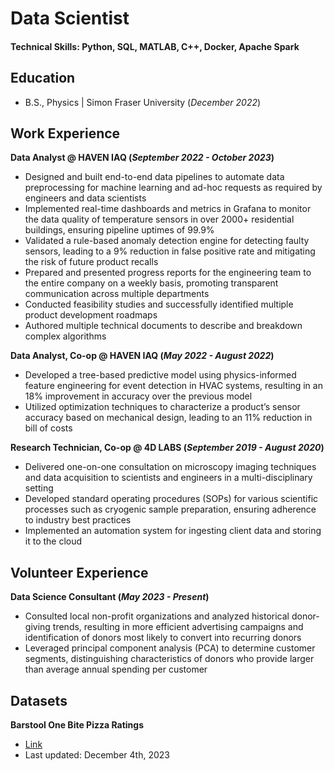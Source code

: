 # Data Scientist

#### Technical Skills: Python, SQL, MATLAB, C++, Docker, Apache Spark

## Education	
- B.S., Physics | Simon Fraser University (_December 2022_)

## Work Experience
**Data Analyst @ HAVEN IAQ (_September 2022 - October 2023_)**
- Designed and built end-to-end data pipelines to automate data preprocessing for machine learning and ad-hoc requests as required by engineers and data scientists
- Implemented real-time dashboards and metrics in Grafana to monitor the data quality of temperature sensors in over 2000+ residential buildings, ensuring pipeline uptimes of 99.9%
- Validated a rule-based anomaly detection engine for detecting faulty sensors, leading to a 9% reduction in false positive rate and mitigating the risk of future product recalls
- Prepared and presented progress reports for the engineering team to the entire company on a weekly basis, promoting transparent communication across multiple departments
- Conducted feasibility studies and successfully identified multiple product development roadmaps
- Authored multiple technical documents to describe and breakdown complex algorithms

**Data Analyst, Co-op @ HAVEN IAQ (_May 2022 - August 2022_)**
- Developed a tree-based predictive model using physics-informed feature engineering for event detection in HVAC systems, resulting in an 18% improvement in accuracy over the previous model
- Utilized optimization techniques to characterize a product’s sensor accuracy based on mechanical design, leading to an 11% reduction in bill of costs

**Research Technician, Co-op @ 4D LABS (_September 2019 - August 2020_)**
- Delivered one-on-one consultation on microscopy imaging techniques and data acquisition to scientists and engineers in a multi-disciplinary setting
- Developed standard operating procedures (SOPs) for various scientific processes such as cryogenic sample preparation, ensuring adherence to industry best practices
- Implemented an automation system for ingesting client data and storing it to the cloud

## Volunteer Experience
**Data Science Consultant (_May 2023 - Present_)**
- Consulted local non-profit organizations and analyzed historical donor-giving trends, resulting in more efficient advertising campaigns and identification of donors most likely to convert into recurring donors
- Leveraged principal component analysis (PCA) to determine customer segments, distinguishing characteristics of donors who provide larger than average annual spending per customer

## Datasets
**Barstool One Bite Pizza Ratings**
- [Link](https://github.com/dreaminred/barstool-pizza/blob/main/data/pizza_data2.csv)
- Last updated: December 4th, 2023
